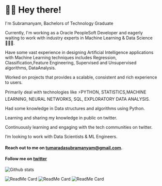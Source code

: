 # 🙋‍♂️ Hey there!

I'm Subramanyam, Bachelors of Technology Graduate

Currently, I'm working as a Oracle PeopleSoft Developer and eagerly waiting to work with industry experts in Machine Learning & Data Science 👩🏻‍💻.

Have some vast experience in designing Artificial Intelligence applications with Machine Learning techniques includes Regression, Classification,Feature Engineering, Supervised and Unsupervised algorithms, DataAnalysis.

Worked on projects that provides a scalable, consistent and rich experience to users.

Primarily deal with technologies like ⚡PYTHON, STATISTICS,MACHINE LEARNING, NEURAL NETWORKS, SQL, EXPLORATORY DATA ANALYSIS.

Had some knowledge in Data structures and algorithms using Python.

Learning and sharing my knowledge in public on twitter.

Continuously learning and engaging with the tech communities on twitter.

I’m looking to work with Data Scientists & ML Engineers.

#### Reach out to me on tumaradasubramanyam@gmail.com.

#### Follow me on [twitter](https://twitter.com/askME_AS98)


![Github stats](https://github-readme-stats.vercel.app/api?username=anupsubbu98)

![ReadMe Card](https://github-readme-stats.vercel.app/api/pin/?username=anupsubbu98&repo=House_Price_Prediction_ML)
![ReadMe Card](https://github-readme-stats.vercel.app/api/pin/?username=anupsubbu98&repo=Whatsapp-Chat_Analyzer)
![ReadMe Card](https://github-readme-stats.vercel.app/api/pin/?username=anupsubbu98&repo=EDA-Kaggle)



